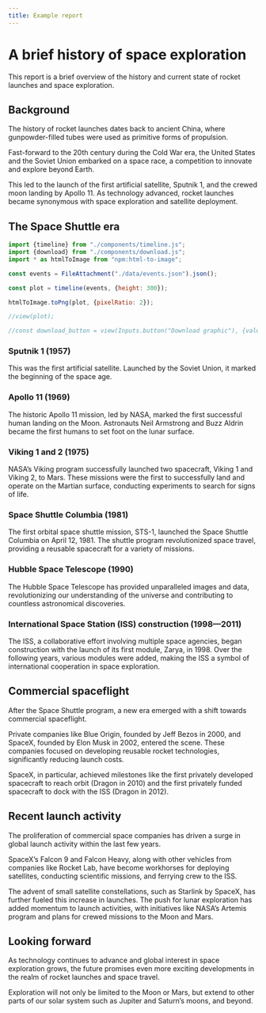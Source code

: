 ```yaml
---
title: Example report
---
```


# A brief history of space exploration

This report is a brief overview of the history and current state of rocket launches and space exploration.

## Background

The history of rocket launches dates back to ancient China, where gunpowder-filled tubes were used as primitive forms of propulsion.

Fast-forward to the 20th century during the Cold War era, the United States and the Soviet Union embarked on a space race, a competition to innovate and explore beyond Earth.

This led to the launch of the first artificial satellite, Sputnik 1, and the crewed moon landing by Apollo 11. As technology advanced, rocket launches became synonymous with space exploration and satellite deployment.

## The Space Shuttle era

```js
import {timeline} from "./components/timeline.js";
import {download} from "./components/download.js";
import * as htmlToImage from "npm:html-to-image";
```

```js
const events = FileAttachment("./data/events.json").json();
```

```js
const plot = timeline(events, {height: 300});

htmlToImage.toPng(plot, {pixelRatio: 2});

//view(plot);

//const download_button = view(Inputs.button("Download graphic"), {value = null, reduce: () => });

```

### Sputnik 1 (1957)

This was the first artificial satellite. Launched by the Soviet Union, it marked the beginning of the space age.

### Apollo 11 (1969)

The historic Apollo 11 mission, led by NASA, marked the first successful human landing on the Moon. Astronauts Neil Armstrong and Buzz Aldrin became the first humans to set foot on the lunar surface.

### Viking 1 and 2 (1975)

NASA’s Viking program successfully launched two spacecraft, Viking 1 and Viking 2, to Mars. These missions were the first to successfully land and operate on the Martian surface, conducting experiments to search for signs of life.

### Space Shuttle Columbia (1981)

The first orbital space shuttle mission, STS-1, launched the Space Shuttle Columbia on April 12, 1981. The shuttle program revolutionized space travel, providing a reusable spacecraft for a variety of missions.

### Hubble Space Telescope (1990)

The Hubble Space Telescope has provided unparalleled images and data, revolutionizing our understanding of the universe and contributing to countless astronomical discoveries.

### International Space Station (ISS) construction (1998—2011)

The ISS, a collaborative effort involving multiple space agencies, began construction with the launch of its first module, Zarya, in 1998. Over the following years, various modules were added, making the ISS a symbol of international cooperation in space exploration.

## Commercial spaceflight

After the Space Shuttle program, a new era emerged with a shift towards commercial spaceflight.

Private companies like Blue Origin, founded by Jeff Bezos in 2000, and SpaceX, founded by Elon Musk in 2002, entered the scene. These companies focused on developing reusable rocket technologies, significantly reducing launch costs.

SpaceX, in particular, achieved milestones like the first privately developed spacecraft to reach orbit (Dragon in 2010) and the first privately funded spacecraft to dock with the ISS (Dragon in 2012).

## Recent launch activity

The proliferation of commercial space companies has driven a surge in global launch activity within the last few years.

SpaceX’s Falcon 9 and Falcon Heavy, along with other vehicles from companies like Rocket Lab, have become workhorses for deploying satellites, conducting scientific missions, and ferrying crew to the ISS.

The advent of small satellite constellations, such as Starlink by SpaceX, has further fueled this increase in launches. The push for lunar exploration has added momentum to launch activities, with initiatives like NASA’s Artemis program and plans for crewed missions to the Moon and Mars.

## Looking forward

As technology continues to advance and global interest in space exploration grows, the future promises even more exciting developments in the realm of rocket launches and space travel.

Exploration will not only be limited to the Moon or Mars, but extend to other parts of our solar system such as Jupiter and Saturn’s moons, and beyond.
